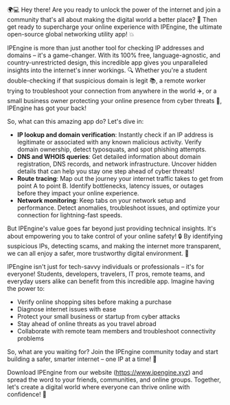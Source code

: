 🌍💻 Hey there! Are you ready to unlock the power of the internet and join a community that's all about making the digital world a better place? 🤝 Then get ready to supercharge your online experience with IPEngine, the ultimate open-source global networking utility app! 💥

IPEngine is more than just another tool for checking IP addresses and domains – it's a game-changer. With its 100% free, language-agnostic, and country-unrestricted design, this incredible app gives you unparalleled insights into the internet's inner workings. 🔍 Whether you're a student double-checking if that suspicious domain is legit 📚, a remote worker trying to troubleshoot your connection from anywhere in the world ✈️, or a small business owner protecting your online presence from cyber threats 💸, IPEngine has got your back!

So, what can this amazing app do? Let's dive in:

* **IP lookup and domain verification**: Instantly check if an IP address is legitimate or associated with any known malicious activity. Verify domain ownership, detect typosquats, and spot phishing attempts.
* **DNS and WHOIS queries**: Get detailed information about domain registration, DNS records, and network infrastructure. Uncover hidden details that can help you stay one step ahead of cyber threats!
* **Route tracing**: Map out the journey your internet traffic takes to get from point A to point B. Identify bottlenecks, latency issues, or outages before they impact your online experience.
* **Network monitoring**: Keep tabs on your network setup and performance. Detect anomalies, troubleshoot issues, and optimize your connection for lightning-fast speeds.

But IPEngine's value goes far beyond just providing technical insights. It's about empowering you to take control of your online safety! 🔒 By identifying suspicious IPs, detecting scams, and making the internet more transparent, we can all enjoy a safer, more trustworthy digital environment. 🌟

IPEngine isn't just for tech-savvy individuals or professionals – it's for everyone! Students, developers, travelers, IT pros, remote teams, and everyday users alike can benefit from this incredible app. Imagine having the power to:

* Verify online shopping sites before making a purchase
* Diagnose internet issues with ease
* Protect your small business or startup from cyber attacks
* Stay ahead of online threats as you travel abroad
* Collaborate with remote team members and troubleshoot connectivity problems

So, what are you waiting for? Join the IPEngine community today and start building a safer, smarter internet – one IP at a time! 🚀

Download IPEngine from our website (https://www.ipengine.xyz) and spread the word to your friends, communities, and online groups. Together, let's create a digital world where everyone can thrive online with confidence! 💪